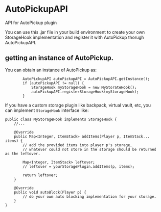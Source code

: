 # AutoPickupAPI
API for AutoPickup plugin

You can use this .jar file in your build environment to create your own StorageHook implementation and register it with AutoPickup thorugh AutoPickupAPI.

## getting an instance of AutoPickup.
You can obtain an instance of AutoPickup as:
```
		AutoPickupAPI autoPickupAPI = AutoPickupAPI.getInstance();
		if (autoPickupAPI != null) {
			StorageHook myStorageHook = new MyStorateHook();
			autoPickupAPI.registerStorageHook(myStorageHook);
		}
```

If you have a custom storage plugin like backpack, virtual vault, etc, you can implement ```StorageHook``` interface like:
```
public class MyStorageHook implements StorageHook {
	//...
	
	@Override
	public Map<Integer, ItemStack> addItems(Player p, ItemStack... items) {
		// add the provided items into player p's storage,
		// whatever could not store in the storage should be returned as the leftover.

		Map<Integer, ItemStack> leftover;
		// leftover = yourStoragePlugin.addItems(p, items);

		return leftover;
	}

	@Override
	public void autoBlock(Player p) {
		// do your own auto blocking implementation for your storage.
	}
}
```
